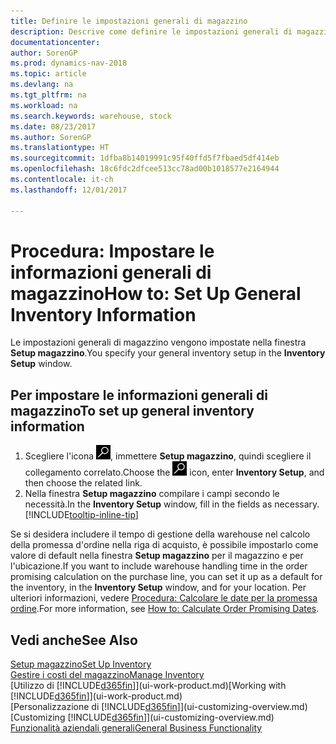 ```yaml
---
title: Definire le impostazioni generali di magazzino
description: Descrive come definire le impostazioni generali di magazzino, ad esempio numeri di serie e ubicazioni, in modo che sia possibile, ad esempio, gestire le warehouse e stock.
documentationcenter: 
author: SorenGP
ms.prod: dynamics-nav-2018
ms.topic: article
ms.devlang: na
ms.tgt_pltfrm: na
ms.workload: na
ms.search.keywords: warehouse, stock
ms.date: 08/23/2017
ms.author: SorenGP
ms.translationtype: HT
ms.sourcegitcommit: 1dfba8b14019991c95f40ffd5f7fbaed5df414eb
ms.openlocfilehash: 18c6fdc2dfcee513cc78ad00b1018577e2164944
ms.contentlocale: it-ch
ms.lasthandoff: 12/01/2017

---
```

# <a name="how-to-set-up-general-inventory-information"></a><span data-ttu-id="0843b-103">Procedura: Impostare le informazioni generali di magazzino</span><span class="sxs-lookup"><span data-stu-id="0843b-103">How to: Set Up General Inventory Information</span></span>
<span data-ttu-id="0843b-104">Le impostazioni generali di magazzino vengono impostate nella finestra **Setup magazzino**.</span><span class="sxs-lookup"><span data-stu-id="0843b-104">You specify your general inventory setup in the **Inventory Setup** window.</span></span>

## <a name="to-set-up-general-inventory-information"></a><span data-ttu-id="0843b-105">Per impostare le informazioni generali di magazzino</span><span class="sxs-lookup"><span data-stu-id="0843b-105">To set up general inventory information</span></span>
1. <span data-ttu-id="0843b-106">Scegliere l'icona ![Cerca pagina o report](media/ui-search/search_small.png "icona Cerca pagina o report"), immettere **Setup magazzino**, quindi scegliere il collegamento correlato.</span><span class="sxs-lookup"><span data-stu-id="0843b-106">Choose the ![Search for Page or Report](media/ui-search/search_small.png "Search for Page or Report icon") icon, enter **Inventory Setup**, and then choose the related link.</span></span>
2. <span data-ttu-id="0843b-107">Nella finestra **Setup magazzino** compilare i campi secondo le necessità.</span><span class="sxs-lookup"><span data-stu-id="0843b-107">In the **Inventory Setup** window, fill in the fields as necessary.</span></span> [!INCLUDE[tooltip-inline-tip](includes/tooltip-inline-tip_md.md)]

<span data-ttu-id="0843b-108">Se si desidera includere il tempo di gestione della warehouse nel calcolo della promessa d'ordine nella riga di acquisto, è possibile impostarlo come valore di default nella finestra **Setup magazzino** per il magazzino e per l'ubicazione.</span><span class="sxs-lookup"><span data-stu-id="0843b-108">If you want to include warehouse handling time in the order promising calculation on the purchase line, you can set it up as a default for the inventory, in the **Inventory Setup** window, and for your location.</span></span> <span data-ttu-id="0843b-109">Per ulteriori informazioni, vedere [Procedura: Calcolare le date per la promessa ordine](sales-how-to-calculate-order-promising-dates.md).</span><span class="sxs-lookup"><span data-stu-id="0843b-109">For more information, see [How to: Calculate Order Promising Dates](sales-how-to-calculate-order-promising-dates.md).</span></span>  

## <a name="see-also"></a><span data-ttu-id="0843b-110">Vedi anche</span><span class="sxs-lookup"><span data-stu-id="0843b-110">See Also</span></span>
[<span data-ttu-id="0843b-111">Setup magazzino</span><span class="sxs-lookup"><span data-stu-id="0843b-111">Set Up Inventory</span></span>](inventory-setup-inventory.md)  
[<span data-ttu-id="0843b-112">Gestire i costi del magazzino</span><span class="sxs-lookup"><span data-stu-id="0843b-112">Manage Inventory</span></span>](inventory-manage-inventory.md)  
<span data-ttu-id="0843b-113">[Utilizzo di [!INCLUDE[d365fin](includes/d365fin_md.md)]](ui-work-product.md)</span><span class="sxs-lookup"><span data-stu-id="0843b-113">[Working with [!INCLUDE[d365fin](includes/d365fin_md.md)]](ui-work-product.md)</span></span>  
<span data-ttu-id="0843b-114">[Personalizzazione di [!INCLUDE[d365fin](includes/d365fin_md.md)]](ui-customizing-overview.md)</span><span class="sxs-lookup"><span data-stu-id="0843b-114">[Customizing [!INCLUDE[d365fin](includes/d365fin_md.md)]](ui-customizing-overview.md)</span></span>  
[<span data-ttu-id="0843b-115">Funzionalità aziendali generali</span><span class="sxs-lookup"><span data-stu-id="0843b-115">General Business Functionality</span></span>](ui-across-business-areas.md)

